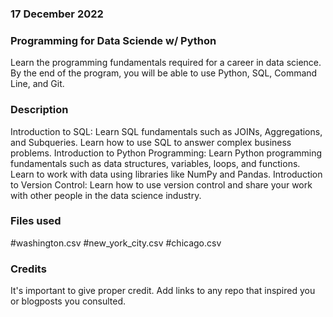 ### 17 December 2022

### Programming for Data Sciende w/ Python 

Learn the programming fundamentals required for a career in data science. By the end of the program, you will be able to use Python, SQL, Command Line, and Git.

### Description
Introduction to SQL:
Learn SQL fundamentals such as JOINs, Aggregations, and Subqueries. Learn how to use SQL to answer complex business problems.
Introduction to Python Programming:
Learn Python programming fundamentals such as data structures, variables, loops, and functions. Learn to work with data using libraries like NumPy and Pandas.
Introduction to Version Control:
Learn how to use version control and share your work with other people in the data science industry.

### Files used
#washington.csv
#new_york_city.csv
#chicago.csv

### Credits
It's important to give proper credit. Add links to any repo that inspired you or blogposts you consulted.


